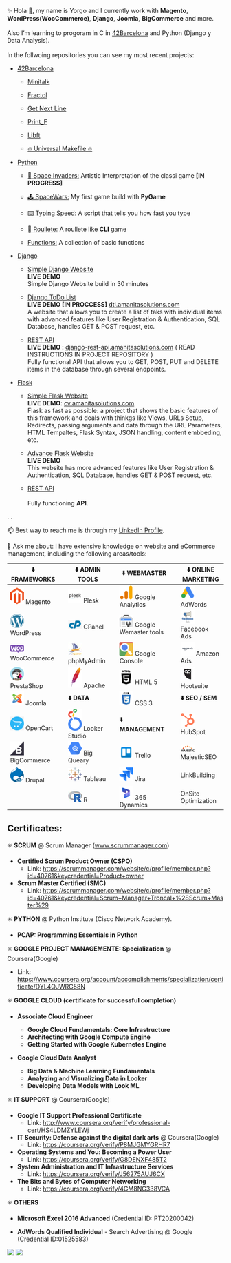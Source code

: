 ✨ Hola 👋, my name is Yorgo and I currently work with <b>Magento</b>, <b>WordPress(WooCommerce)</b>, <b>Django</b>, <b>Joomla</b>, <b>BigCommerce</b> and more.<br /><br />
Also I’m learning to progoram in C in <a href="https://www.42barcelona.com/">42Barcelona</a> and Python (Django y Data Analysis). <br /><br />In the follwoing repositories you can see my most recent projects:

  - <a href="https://github.com/yorgopetsas/42Barcelona" />42Barcelona</a>

    - <a href="https://github.com/yorgopetsas/minitalk">Minitalk</a>
  
    - <a href="https://github.com/yorgopetsas/Fractol">Fractol</a>

    - <a href="https://github.com/yorgopetsas/42Barcelona/tree/master/get_next_line">Get Next Line</a>

    - <a href="https://github.com/yorgopetsas/42Barcelona/tree/master/printf">Print_F</a>

    - <a href="https://github.com/yorgopetsas/42Barcelona/tree/master/libft">Libft</a>

    - <a href="https://github.com/yorgopetsas/42Barcelona/tree/master/MAKE">🔥 Universal Makefile 🔥</a>

  - <a href="https://github.com/yorgopetsas/Python"> Python</a>
    - <a href="https://github.com/yorgopetsas/Python/tree/main/SpaceInvaders">👾 Space Invaders:</a> Artistic Interpretation of the classi game <b>[IN PROGRESS]</b>
    - <a href="https://github.com/yorgopetsas/Python/tree/main/SpaceWars">🕹️ SpaceWars:</a> My first game build with <b>PyGame</b>

    - <a href="https://github.com/yorgopetsas/Python/tree/main/TypingSpeed">⌨️ Typing Speed:</a> A script that tells you how fast you type

    - <a href="https://github.com/yorgopetsas/Python/tree/main/roullete">🎰 Roullete:</a> A roullete like <b>CLI</b> game

    - <a href="https://github.com/yorgopetsas/Python/tree/main/functions">Functions:</a> A collection of basic functions

- <a href="https://github.com/yorgopetsas/Django">Django</a></h2>
  - <a href="https://github.com/yorgopetsas/Python/tree/main/django/simple-website">Simple Django Website</a><br /><b>LIVE DEMO</b><br />Simple Django Website build in 30 minutes

  - <a href="https://github.com/yorgopetsas/Python/tree/main/django/todo-list">Django ToDo List</a><br /><b>LIVE DEMO [IN PROCCESS]</b> <a href="https://dtl.amanitasolutions.com">dtl.amanitasolutions.com</a><br />A website that allows you to create a list of taks with individual items with advanced features like User Registration & Authentication, SQL Database, handles GET & POST request, etc.

  - <a href="https://github.com/yorgopetsas/Python/tree/main/django/rest-api">REST API</a><br /><b>LIVE DEMO </b>: <a href="https://django-rest-api.amanitasolutions.com">django-rest-api.amanitasolutions.com</a> ( READ INSTRUCTIONS IN PROJECT REPOSITORY )<br />Fully functional API that allows you to GET, POST, PUT and DELETE items in the database through several endpoints.

 - <a href="https://github.com/yorgopetsas/Python/tree/main/Flask">Flask</a></h2>
   - <a href="https://github.com/yorgopetsas/Python/tree/main/Flask/Simple%20Flask%20Website">Simple Flask Website</a><br /><b>LIVE DEMO</b>: <a href="http://cv.amanitasolutions.com/">cv.amanitasolutions.com</a><br />Flask as fast as possible: a project that shows the basic features of this framework and deals with thinkgs like Views, URLs Setup, Redirects, passing arguments and data through the URL Parameters, HTML Tempaltes, Flask Syntax, JSON handling, content embbeding, etc.

   - <a href="https://github.com/yorgopetsas/Python/tree/main/Flask/advanced-flask-website">Advance Flask Website</a><br /><b>LIVE DEMO</b><br />This website has more advanced features like User Registration & Authentication, SQL Database, handles GET & POST request, etc.

   - <a href="https://github.com/yorgopetsas/Python/tree/main/Flask/rest-api">REST API</a><br /><br />Fully functioning <b>API</b>.

.
.

📫 Best way to reach me is through my <a href="https://www.linkedin.com/in/yorgopetsas/" target="_blank" >LinkedIn Profile</a>.

💬 Ask me about: I have extensive knowledge on website and eCommerce management, including the following areas/tools:

| ⬇️ FRAMEWORKS    | | ⬇️ ADMIN TOOLS   | |  ⬇️ WEBMASTER            | | ⬇️ ONLINE MARKETING       |
| ------------- |-|---------------|-|-----------------------|-|------------------------|
| ![logo-magento]  Magento       ||![logo-plesk]  Plesk      || ![logo-analytics]  Google Analytics     || ![logo-adwords]  AdWords                | 
| ![logo-wp]  WordPress     || ![logo-cp]  CPanel        || ![logo-webmaster]  Google Wemaster tools ||![logo-facebook]  Facebook Ads |
| ![logo-woocommerce]  WooCommerce   || ![logo-phpmyadmin]  phpMyAdmin     || ![logo-search]  Google Console        || ![logo-amazon]  Amazon Ads  |
| ![logo-presta]  PrestaShop    || ![logo-apache]  Apache        || ![logo-html]  HTML 5                || ![logo-hootsuite]  Hootsuite              |
| ![logo-joomla] Joomla        || <b>⬇️ DATA </b>   || ![logo-css]  CSS 3                 || <b>⬇️ SEO / SEM </b>     |
| ![logo-opencart]  OpenCart      || ![logo-looker]  Looker Studio || <b>⬇️ MANAGEMENT </b>     || ![logo-hubspot]  HubSpot               |
| ![logo-big-commerce]  BigCommerce   || ![logo-bigquery]  Big Queary    || ![logo-trello]  Trello               || ![logo-majestic]  MajesticSEO            |
| ![logo-drupal]  Drupal       || ![logo-tableau]  Tableau       || ![logo-jira]  Jira                  || LinkBuilding           |
|               || ![logo-r]  R             || ![logo-dynamics]  365 Dynamics          || OnSite Optimization    |

<!-- - ⚡ Hobbies: Snowboarding, Longboarding, Teknu. -->

[logo-magento]: https://github.com/yorgopetsas/yorgopetsas/blob/main/Assets/magento.png
[logo-adwords]: https://github.com/yorgopetsas/yorgopetsas/blob/main/Assets/adwords.png
[logo-analytics]: https://github.com/yorgopetsas/yorgopetsas/blob/main/Assets/analytics.png
[logo-apache]: https://github.com/yorgopetsas/yorgopetsas/blob/main/Assets/apache.png
[logo-big-commerce]: https://github.com/yorgopetsas/yorgopetsas/blob/main/Assets/big-commerce.png
[logo-bigquery]: https://github.com/yorgopetsas/yorgopetsas/blob/main/Assets/bigquery.png
[logo-cp]: https://github.com/yorgopetsas/yorgopetsas/blob/main/Assets/cp.png
[logo-css]: https://github.com/yorgopetsas/yorgopetsas/blob/main/Assets/css.png
[logo-drupal]: https://github.com/yorgopetsas/yorgopetsas/blob/main/Assets/drupal.png
[logo-dynamics]: https://github.com/yorgopetsas/yorgopetsas/blob/main/Assets/dynamics.png
[logo-hootsuite]: https://github.com/yorgopetsas/yorgopetsas/blob/main/Assets/hootsuite.jpeg
[logo-html]: https://github.com/yorgopetsas/yorgopetsas/blob/main/Assets/html.png
[logo-hubspot]: https://github.com/yorgopetsas/yorgopetsas/blob/main/Assets/hubspot.png
[logo-jira]: https://github.com/yorgopetsas/yorgopetsas/blob/main/Assets/jira.png
[logo-joomla]: https://github.com/yorgopetsas/yorgopetsas/blob/main/Assets/joomla.png
[logo-looker]: https://github.com/yorgopetsas/yorgopetsas/blob/main/Assets/looker.png
[logo-majestic]: https://github.com/yorgopetsas/yorgopetsas/blob/main/Assets/majestic.png
[logo-opencart]: https://github.com/yorgopetsas/yorgopetsas/blob/main/Assets/opencart.png
[logo-phpmyadmin]: https://github.com/yorgopetsas/yorgopetsas/blob/main/Assets/phpmyadmin.jpeg
[logo-plesk]: https://github.com/yorgopetsas/yorgopetsas/blob/main/Assets/plesk.png
[logo-presta]: https://github.com/yorgopetsas/yorgopetsas/blob/main/Assets/presta.png
[logo-r]: https://github.com/yorgopetsas/yorgopetsas/blob/main/Assets/r.jpeg
[logo-woocommerce]: https://github.com/yorgopetsas/yorgopetsas/blob/main/Assets/woocommerce.png
[logo-trello]: https://github.com/yorgopetsas/yorgopetsas/blob/main/Assets/trello-logo.png
[logo-wp]: https://github.com/yorgopetsas/yorgopetsas/blob/main/Assets/wp.png
[logo-amazon]: https://github.com/yorgopetsas/yorgopetsas/blob/main/Assets/amazon.png
[logo-facebook]: https://github.com/yorgopetsas/yorgopetsas/blob/main/Assets/facebook-ads.png
[logo-search]: https://github.com/yorgopetsas/yorgopetsas/blob/main/Assets/seach-console.png
[logo-tableau]: https://github.com/yorgopetsas/yorgopetsas/blob/main/Assets/tableau.png
[logo-webmaster]: https://github.com/yorgopetsas/yorgopetsas/blob/main/Assets/webmaster-tools.png

## Certificates:
  
  ✳️  <b>SCRUM</b> @ Scrum Manager (www.scrummanager.com) 
  - <b>Certified Scrum Product Owner (CSPO)</b> 
    - Link: https://scrummanager.com/website/c/profile/member.php?id=40761&keycredential=Product+owner
  - <b>Scrum Master Certified (SMC)</b>
    - Link: https://scrummanager.com/website/c/profile/member.php?id=40761&keycredential=Scrum+Manager+Troncal+%28Scrum+Master%29

  ✳️ <b>PYTHON</b> @ Python Institute (Cisco Network Academy).
  - <b>PCAP: Programming Essentials in Python</b>
   
  ✳️ <b>GOOGLE PROJECT MANAGEMENTE: Specialization</b> @ Coursera(Google)
  - Link: https://www.coursera.org/account/accomplishments/specialization/certificate/DYL4QJWRG58N
  
  ✳️ <b>GOOGLE CLOUD (certificate for successful completion)</b>
  - <b>Associate Cloud Engineer</b>
    - <b>Google Cloud Fundamentals: Core Infrastructure</b>
    - <b>Architecting with Google Compute Engine</b>
    - <b>Getting Started with Google Kubernetes Engine</b>

  - <b>Google Cloud Data Analyst</b>
    - <b>Big Data & Machine Learning Fundamentals</b>
    - <b>Analyzing and Visualizing Data in Looker</b>
    - <b>Developing Data Models with Look ML</b>

  ✳️ <b>IT SUPPORT</b> @ Coursera(Google)
  - <b>Google IT Support Professional Certificate</b> 
    - Link: http://www.coursera.org/verify/professional-cert/HS4LDMZYLEWj
  - <b>IT Security: Defense against the digital dark arts</b> @ Coursera(Google)
    - Link: https://coursera.org/verify/P8MJGMYGRHR7
  - <b>Operating Systems and You: Becoming a Power User</b>
    - Link: https://coursera.org/verify/G8DENXF485T2
  - <b>System Administration and IT Infrastructure Services</b>
    - Link: https://coursera.org/verify/J56275AUJ6CX
  - <b>The Bits and Bytes of Computer Networking</b>
    - Link: https://coursera.org/verify/4GM8NG338VCA
 
  ✳️ <b>OTHERS</b> 
  - <b>Microsoft Excel 2016 Advanced</b> (Credential ID: PT20200042) 

  - <b>AdWords Qualified Individual</b> - Search Advertising @ Google (Credential ID:01525583)
<img src="https://github-readme-stats.vercel.app/api/top-langs?username=yorgopetsas&layout=compact"/>

<img src="https://github-readme-stats.vercel.app/api?username=yorgopetsas&show_icons=true"/>

